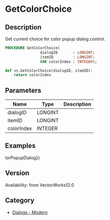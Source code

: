 # GetColorChoice

## Description
Get current choice for color popup dialog control.

```pascal
PROCEDURE GetColorChoice(
				dialogID       : LONGINT;
				itemID         : LONGINT;
				VAR colorIndex : INTEGER);
```

```python
def vs.GetColorChoice(dialogID, itemID):
    return colorIndex
```

## Parameters
|Name|Type|Description|
|---|---|---|
|dialogID|LONGINT|   |
|itemID|LONGINT|   |
|colorIndex|INTEGER|   |

## Examples
lorPopupDialog}}

## Version
Availability: from VectorWorks12.0

## Category
* [Dialogs - Modern](../Categories/Dialogs%20-%20Modern.md)
